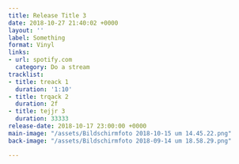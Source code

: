 ```yaml
---
title: Release Title 3
date: 2018-10-27 21:40:02 +0000
layout: ''
label: Something
format: Vinyl
links:
- url: spotify.com
  category: Do a stream
tracklist:
- title: treack 1
  duration: '1:10'
- title: trqack 2
  duration: 2f
- title: tejjr 3
  duration: 33333
release-date: 2018-10-17 23:00:00 +0000
main-image: "/assets/Bildschirmfoto 2018-10-15 um 14.45.22.png"
back-image: "/assets/Bildschirmfoto 2018-09-14 um 18.58.29.png"

---
```

